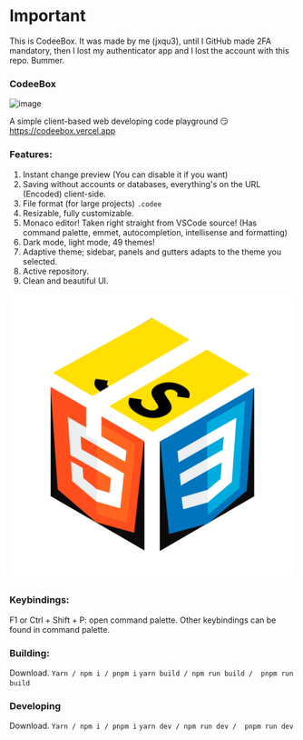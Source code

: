 # Important
This is CodeeBox. It was made by me (jxqu3), until I GitHub made 2FA mandatory, then I lost my authenticator app and I lost the account with this repo. Bummer.

### CodeeBox
![image](https://github.com/check-m4te/codeebox/assets/132251469/77d9c702-eee5-4691-a19a-bc5eac715891)

A simple client-based web developing code playground 😏
https://codeebox.vercel.app

### Features:
1. Instant change preview (You can disable it if you want)
2. Saving without accounts or databases, everything's on the URL (Encoded) client-side.
3. File format (for large projects) `.codee`
4. Resizable, fully customizable.
5. Monaco editor! Taken right straight from VSCode source! (Has command palette, emmet, autocompletion, intellisense and formatting)
6. Dark mode, light mode, 49 themes!
7. Adaptive theme; sidebar, panels and gutters adapts to the theme you selected.
8. Active repository.
9. Clean and beautiful UI.

![image](https://github.com/L1ghtingBolt/codeebox/raw/main/favicon.png)

### Keybindings:
F1 or Ctrl + Shift + P: open command palette.
Other keybindings can be found in command palette.

### Building:
Download.
`Yarn / npm i / pnpm i`
`yarn build / npm run build /  pnpm run build`

### Developing
Download.
`Yarn / npm i / pnpm i`
`yarn dev / npm run dev /  pnpm run dev`
